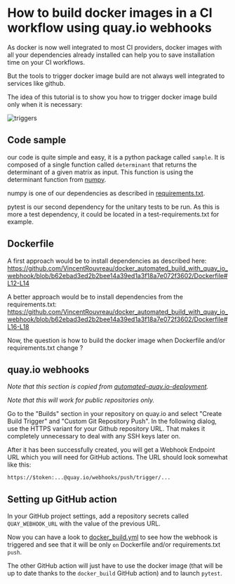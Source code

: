 # How to build docker images in a CI workflow using quay.io webhooks

As docker is now well integrated to most CI providers, docker images with all
your dependencies already installed can help you to save installation time on
your CI workflows.

But the tools to trigger docker image build are not always well integrated to
services like github.

The idea of this tutorial is to show you how to trigger docker image build
only when it is necessary:

![triggers](http://www.plantuml.com/plantuml/proxy?cache=no&src=https://raw.githubusercontent.com/VincentRouvreau/docker_automated_build_with_quay_io_webhook/main/uml/triggers.iuml)

## Code sample

our code is quite simple and easy, it is a python package called `sample`.
It is composed of a single function called `determinant` that returns the
determinant of a given matrix as input.
This function is using the determinant function from
[numpy](https://numpy.org/doc/stable/reference/generated/numpy.linalg.det.html).

numpy is one of our dependencies as described in
[requirements.txt](requirements.txt).

pytest is our second dependency for the unitary tests to be run. As this is
more a test dependency, it could be located in a test-requirements.txt for
example.

## Dockerfile

A first approach would be to install dependencies as described here:
https://github.com/VincentRouvreau/docker_automated_build_with_quay_io_webhook/blob/b62ebad3ed2b2bee14a39ed1a3f18a7e072f3602/Dockerfile#L12-L14

A better approach would be to install dependencies from the requirements.txt:
https://github.com/VincentRouvreau/docker_automated_build_with_quay_io_webhook/blob/b62ebad3ed2b2bee14a39ed1a3f18a7e072f3602/Dockerfile#L16-L18

Now, the question is how to build the docker image when Dockerfile and/or
requirements.txt change ?

## quay.io webhooks

*Note that this section is copied from
[automated-quay.io-deployment](https://github.com/lkiesow/automated-quay.io-deployment/).*

*Note that this will work for public repositories only.*

Go to the "Builds" section in your repository on quay.io and select
"Create Build Trigger" and "Custom Git Repository Push".
In the following dialog, use the HTTPS variant for your Github repository URL.
That makes it completely unnecessary to deal with any SSH keys later on.

After it has been successfully created, you will get a Webhook Endpoint URL
which you will need for GitHub actions. The URL should look somewhat like this:

```
https://$token:...@quay.io/webhooks/push/trigger/...
```

## Setting up GitHub action

In your GitHub project settings, add a repository secrets called
`QUAY_WEBHOOK_URL` with the value of the previous URL.

Now you can have a look to
[docker_build.yml](.github/workflows/docker_build.yml)
to see how the webhook is triggered and see that it will be only `on`
Dockerfile and/or requirements.txt `push`.

The other GitHub action will just have to use the docker image (that will be up
to date thanks to the `docker_build` GitHub action) and to launch `pytest`.

